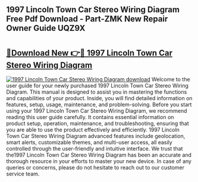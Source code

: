 ## 1997 Lincoln Town Car Stereo Wiring Diagram Free Pdf Download - Part-ZMK New Repair Owner Guide UQZ9X

# <h2><a href="http://dfigoio.blite.top/?on=1997+Lincoln+Town+Car+Stereo+Wiring+Diagram">🔗Download New 👉🔴 1997 Lincoln Town Car Stereo Wiring Diagram</a></h2>

[![1997 Lincoln Town Car Stereo Wiring Diagram download](https://i.imgur.com/lujVjoI.png)](http://dfigoio.blite.top/?on=1997+Lincoln+Town+Car+Stereo+Wiring+Diagram)
Welcome to the user guide for your newly purchased 1997 Lincoln Town Car Stereo Wiring Diagram. This manual is designed to assist you in mastering the functions and capabilities of your product. Inside, you will find detailed information on features, setup, usage, maintenance, and problem-solving. Before you start using your 1997 Lincoln Town Car Stereo Wiring Diagram, we recommend reading this user guide carefully. It contains essential information on product setup, operation, maintenance, and troubleshooting, ensuring that you are able to use the product effectively and efficiently. 1997 Lincoln Town Car Stereo Wiring Diagram advanced features include geolocation, smart alerts, customizable themes, and multi-user access, all easily controlled through the user-friendly and intuitive interface. We trust that the1997 Lincoln Town Car Stereo Wiring Diagram has been an accurate and thorough resource in your efforts to master your new device. In case of any queries or concerns, please do not hesitate to reach out to our customer service team.
